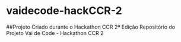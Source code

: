 # vaidecode-hackCCR-2
##Projeto Criado durante o Hackathon CCR 2ª Edição
Repositório do Projeto Vai de Code - Hackathon CCR 2
